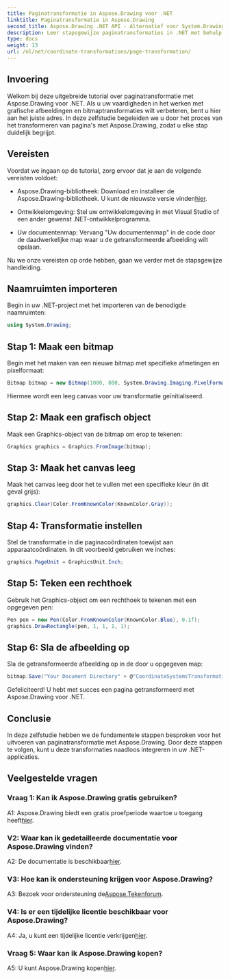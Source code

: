 ```yaml
---
title: Paginatransformatie in Aspose.Drawing voor .NET
linktitle: Paginatransformatie in Aspose.Drawing
second_title: Aspose.Drawing .NET API - Alternatief voor System.Drawing.Common
description: Leer stapsgewijze paginatransformaties in .NET met behulp van Aspose.Drawing. Verbeter uw grafische vaardigheden met deze uitgebreide tutorial.
type: docs
weight: 13
url: /nl/net/coordinate-transformations/page-transformation/
---
```

## Invoering

Welkom bij deze uitgebreide tutorial over paginatransformatie met Aspose.Drawing voor .NET. Als u uw vaardigheden in het werken met grafische afbeeldingen en bitmaptransformaties wilt verbeteren, bent u hier aan het juiste adres. In deze zelfstudie begeleiden we u door het proces van het transformeren van pagina's met Aspose.Drawing, zodat u elke stap duidelijk begrijpt.

## Vereisten

Voordat we ingaan op de tutorial, zorg ervoor dat je aan de volgende vereisten voldoet:

-  Aspose.Drawing-bibliotheek: Download en installeer de Aspose.Drawing-bibliotheek. U kunt de nieuwste versie vinden[hier](https://releases.aspose.com/drawing/net/).

- Ontwikkelomgeving: Stel uw ontwikkelomgeving in met Visual Studio of een ander gewenst .NET-ontwikkelprogramma.

- Uw documentenmap: Vervang "Uw documentenmap" in de code door de daadwerkelijke map waar u de getransformeerde afbeelding wilt opslaan.

Nu we onze vereisten op orde hebben, gaan we verder met de stapsgewijze handleiding.

## Naamruimten importeren

Begin in uw .NET-project met het importeren van de benodigde naamruimten:

```csharp
using System.Drawing;
```

## Stap 1: Maak een bitmap

Begin met het maken van een nieuwe bitmap met specifieke afmetingen en pixelformaat:

```csharp
Bitmap bitmap = new Bitmap(1000, 800, System.Drawing.Imaging.PixelFormat.Format32bppPArgb);
```

Hiermee wordt een leeg canvas voor uw transformatie geïnitialiseerd.

## Stap 2: Maak een grafisch object

Maak een Graphics-object van de bitmap om erop te tekenen:

```csharp
Graphics graphics = Graphics.FromImage(bitmap);
```

## Stap 3: Maak het canvas leeg

Maak het canvas leeg door het te vullen met een specifieke kleur (in dit geval grijs):

```csharp
graphics.Clear(Color.FromKnownColor(KnownColor.Gray));
```

## Stap 4: Transformatie instellen

Stel de transformatie in die paginacoördinaten toewijst aan apparaatcoördinaten. In dit voorbeeld gebruiken we inches:

```csharp
graphics.PageUnit = GraphicsUnit.Inch;
```

## Stap 5: Teken een rechthoek

Gebruik het Graphics-object om een rechthoek te tekenen met een opgegeven pen:

```csharp
Pen pen = new Pen(Color.FromKnownColor(KnownColor.Blue), 0.1f);
graphics.DrawRectangle(pen, 1, 1, 1, 1);
```

## Stap 6: Sla de afbeelding op

Sla de getransformeerde afbeelding op in de door u opgegeven map:

```csharp
bitmap.Save("Your Document Directory" + @"CoordinateSystemsTransformations\PageTransformation_out.png");
```

Gefeliciteerd! U hebt met succes een pagina getransformeerd met Aspose.Drawing voor .NET.

## Conclusie

In deze zelfstudie hebben we de fundamentele stappen besproken voor het uitvoeren van paginatransformatie met Aspose.Drawing. Door deze stappen te volgen, kunt u deze transformaties naadloos integreren in uw .NET-applicaties.

## Veelgestelde vragen

### Vraag 1: Kan ik Aspose.Drawing gratis gebruiken?

 A1: Aspose.Drawing biedt een gratis proefperiode waartoe u toegang heeft[hier](https://releases.aspose.com/).

### V2: Waar kan ik gedetailleerde documentatie voor Aspose.Drawing vinden?

 A2: De documentatie is beschikbaar[hier](https://reference.aspose.com/drawing/net/).

### V3: Hoe kan ik ondersteuning krijgen voor Aspose.Drawing?

 A3: Bezoek voor ondersteuning de[Aspose.Tekenforum](https://forum.aspose.com/c/diagram/17).

### V4: Is er een tijdelijke licentie beschikbaar voor Aspose.Drawing?

 A4: Ja, u kunt een tijdelijke licentie verkrijgen[hier](https://purchase.aspose.com/temporary-license/).

### Vraag 5: Waar kan ik Aspose.Drawing kopen?

 A5: U kunt Aspose.Drawing kopen[hier](https://purchase.aspose.com/buy).